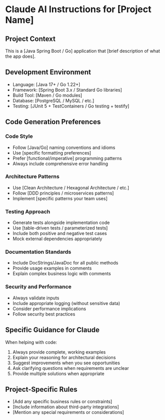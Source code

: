 # Claude AI Instructions for [Project Name]

## Project Context
This is a [Java Spring Boot / Go] application that [brief description of what the app does].

## Development Environment
- Language: [Java 17+ / Go 1.22+]
- Framework: [Spring Boot 3.x / Standard Go libraries]
- Build Tool: [Maven / Go modules]
- Database: [PostgreSQL / MySQL / etc.]
- Testing: [JUnit 5 + TestContainers / Go testing + testify]

## Code Generation Preferences

### Code Style
- Follow [Java/Go] naming conventions and idioms
- Use [specific formatting preferences]
- Prefer [functional/imperative] programming patterns
- Always include comprehensive error handling

### Architecture Patterns
- Use [Clean Architecture / Hexagonal Architecture / etc.]
- Follow [DDD principles / microservices patterns]
- Implement [specific patterns your team uses]

### Testing Approach
- Generate tests alongside implementation code
- Use [table-driven tests / parameterized tests]
- Include both positive and negative test cases
- Mock external dependencies appropriately

### Documentation Standards
- Include DocStrings/JavaDoc for all public methods
- Provide usage examples in comments
- Explain complex business logic with comments

### Security and Performance
- Always validate inputs
- Include appropriate logging (without sensitive data)
- Consider performance implications
- Follow security best practices

## Specific Guidance for Claude
When helping with code:
1. Always provide complete, working examples
2. Explain your reasoning for architectural decisions
3. Suggest improvements when you see opportunities
4. Ask clarifying questions when requirements are unclear
5. Provide multiple solutions when appropriate

## Project-Specific Rules
- [Add any specific business rules or constraints]
- [Include information about third-party integrations]
- [Mention any special requirements or considerations]
